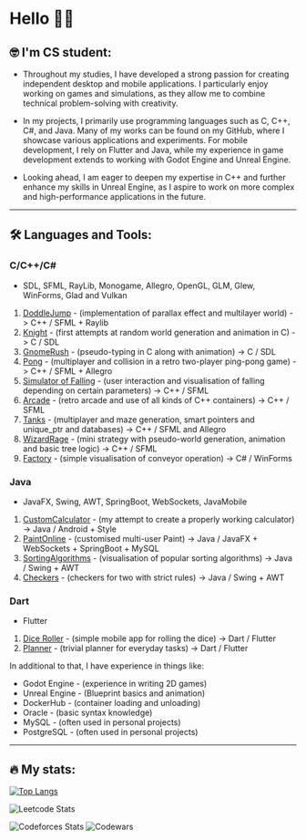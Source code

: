 # Hello 🧏‍♂️

## 🤓 I'm CS student:

- Throughout my studies, I have developed a strong passion for creating independent desktop and mobile applications. I particularly enjoy working on games and simulations, as they allow me to combine technical problem-solving with creativity.

- In my projects, I primarily use programming languages such as C, C++, C#, and Java. Many of my works can be found on my GitHub, where I showcase various applications and experiments. For mobile development, I rely on Flutter and Java, while my experience in game development extends to working with Godot Engine and Unreal Engine.

- Looking ahead, I am eager to deepen my expertise in C++ and further enhance my skills in Unreal Engine, as I aspire to work on more complex and high-performance applications in the future.

---
## 🛠 Languages and Tools:
### C/C++/C#
- SDL, SFML, RayLib, Monogame, Allegro, OpenGL, GLM, Glew, WinForms, Glad and Vulkan 
1) [DoddleJump](https://github.com/Andezion/DoddleJump) - (implementation of parallax effect and multilayer world) -> C++ / SFML + Raylib
2) [Knight](https://github.com/Andezion/Knight) - (first attempts at random world generation and animation in C) -> C / SDL
3) [GnomeRush](https://github.com/Andezion/GnomeRush) - (pseudo-typing in C along with animation) -> C / SDL
4) [Pong](https://github.com/Andezion/Pong) - (multiplayer and collision in a retro two-player ping-pong game) -> C++ / SFML + Allegro
5) [Simulator of Falling](https://github.com/Andezion/SimulatorOfFalling) - (user interaction and visualisation of falling depending on certain parameters) -> C++ / SFML
6) [Arcade](https://github.com/Andezion/Arcade) - (retro arcade and use of all kinds of C++ containers) -> C++ / SFML
7) [Tanks](https://github.com/Andezion/Tanks) - (multiplayer and maze generation, smart pointers and unique_ptr and databases) -> C++ / SFML and Allegro
8) [WizardRage](https://github.com/Andezion/WizardRage) - (mini strategy with pseudo-world generation, animation and basic tree logic) -> C++ / SFML
9) [Factory](https://github.com/Andezion/Factory) - (simple visualisation of conveyor operation) -> C# / WinForms

### Java
- JavaFX, Swing, AWT, SpringBoot, WebSockets, JavaMobile
1) [CustomCalculator](https://github.com/Andezion/CustomCalculator) - (my attempt to create a properly working calculator) -> Java / Android + Style
2) [PaintOnline](https://github.com/Andezion/PaintOnline) - (customised multi-user Paint) -> Java / JavaFX + WebSockets + SpringBoot + MySQL
3) [SortingAlgorithms](https://github.com/Andezion/SortingAlgorithms) - (visualisation of popular sorting algorithms) -> Java / Swing + AWT
4) [Checkers](https://github.com/Andezion/Checkers) - (checkers for two with strict rules) -> Java / Swing + AWT

### Dart
- Flutter
1) [Dice Roller](https://github.com/Andezion/DiceRoller) - (simple mobile app for rolling the dice) -> Dart / Flutter
2) [Planner](https://github.com/Andezion/Planner) - (trivial planner for everyday tasks) -> Dart / Flutter

In additional to that, I have experience in things like:
- Godot Engine - (experience in writing 2D games)
- Unreal Engine - (Blueprint basics and animation)
- DockerHub - (container loading and unloading)
- Oracle - (basic syntax knowledge)
- MySQL - (often used in personal projects)
- PostgreSQL - (often used in personal projects)

---
## 🔥 My stats:

[![Top Langs](https://github-readme-stats.vercel.app/api/top-langs/?username=Andezion)](https://github.com/anuraghazra/github-readme-stats)

![Leetcode Stats](https://leetcard.jacoblin.cool/Andezion?ext=activity)

![Codeforces Stats](https://codeforces-readme-stats.vercel.app/api/card?username=Andezion) ![Codewars](https://github.r2v.ch/codewars?user=Andezion)


  
